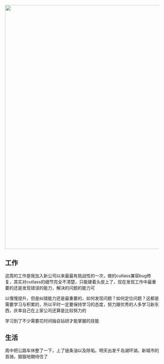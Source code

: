 
<img src="/assets/05.jpg" width="800" />


## 工作

这周的工作是我加入新公司以来最最有挑战性的一次，做的cutlass兼容bug修复，其实对cutlass的细节完全不清楚，只能硬着头皮上了，现在发现工作中最重要的还是发现错误的能力，解决的问题的能力可

以慢慢提升，但是纠错能力还是最重要的，如何发现问题？如何定位问题？这都是需要学习与积累的，所以平时一定要保持学习的态度，努力跟优秀的人多学习新东西，庆幸自己在上家公司还算是比较努力的

学习到了不少需要花时间独自钻研才能掌握的技能


## 生活

周中把公路车休整了一下，上了链条油以及除垢。明天出发千岛湖环湖。新城市的首骑，狠狠地期待住了
